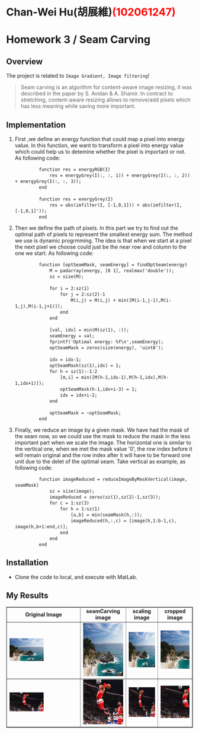# Chan-Wei Hu(胡展維)<span style="color:red">(102061247)</span>

# Homework 3 / Seam Carving

## Overview
The project is related to `Image Gradient, Image filtering`! 
> Seam carving is an algorithm for content-aware image resizing, it was described in the paper by S. Avidan & A. Shamir. In contract to stretching, content-aware resizing allows to remove/add pixels which has less meaning while saving more important.

## Implementation
1. First ,we define an energy function that could map a pixel into energy value. In this function, we want to transform a pixel into energy value which could help us to detemine whether the pixel is important or not. As following code:
        
                function res = energyRGB(I)
                    res = energyGrey(I(:, :, 1)) + energyGrey(I(:, :, 2)) + energyGrey(I(:, :, 3));
                end

                function res = energyGrey(I)
                    res = abs(imfilter(I, [-1,0,1])) + abs(imfilter(I, [-1,0,1]'));
                end

2. Then we define the path of pixels. In this part we try to find out the optimal path of pixels to represent the smallest energy sum. The method we use is dynamic progrmming. The idea is that when we start at a pixel the next pixel we choose could just be the near row and column to the one we start. As following code:

                function [optSeamMask, seamEnergy] = findOptSeam(energy)
                    M = padarray(energy, [0 1], realmax('double'));
                    sz = size(M);
     
                    for i = 2:sz(1)
                        for j = 2:sz(2)-1
                            M(i,j) = M(i,j) + min([M(i-1,j-1),M(i-1,j),M(i-1,j+1)]);
                        end
                    end
    
                    [val, idx] = min(M(sz(1), :));
                    seamEnergy = val;
                    fprintf('Optimal energy: %f\n',seamEnergy);
                    optSeamMask = zeros(size(energy), 'uint8');
 
                    idx = idx-1;
                    optSeamMask(sz(1),idx) = 1;
                    for h = sz(1):-1:2
                        [m,i] = min([M(h-1,idx-1),M(h-1,idx),M(h-1,idx+1)]);
                        optSeamMask(h-1,idx+i-3) = 1;
                        idx = idx+i-2;
                    end
    
                    optSeamMask = ~optSeamMask; 
                end
                
3. Finally, we reduce an image by a given mask. We have had the mask of the seam now, so we could use the mask to reduce the mask in the less important part when we scale the image. The horizontal one is similar to the vertical one, when we met the mask value '0', the row index before it will remain original and the row index after it will have to be forward one unit due to the delet of the optimal seam. Take vertical as example, as following code:
		
                function imageReduced = reduceImageByMaskVertical(image, seamMask)
                    sz = size(image);
                    imageReduced = zeros(sz(1),sz(2)-1,sz(3));
                    for c = 1:sz(3)
                        for h = 1:sz(1)
                            [a,b] = min(seamMask(h,:));
                            imageReduced(h,:,c) = [image(h,1:b-1,c), image(h,b+1:end,c)];
                        end
                    end
                end

## Installation
* Clone the code to local, and execute with MatLab.

## My Results

<table border=1>

<tr>
<td align="center">
<b> Original Image</b>
</td>
<td align="center">
<b> seamCarving image<b/>
</td>
<td align="center">
<b> scaling image<b/>
</td>
<td align="center">
<b> cropped image<b/>
</td>
</tr>

<tr>
<td>
<img src="../data/sea.jpg" width="50%"/>
</td>
<td>
<img src="sea_seamCarving.jpg"  width="200%"/>
</td>
<td>
<img src="sea_scaling.jpg" width="200%"/>
</td>
<td>
<img src="sea_crop.jpg" width="200%"/>
</td>
</tr>

<tr>
<td>
<img src="../data/dunk.jpg" width="50%"/>
</td>
<td>
<img src="dunk_seamCarving.jpg"  width="200%"/>
</td>
<td>
<img src="dunk_scaling.jpg" width="200%"/>
</td>
<td>
<img src="dunk_crop.jpg" width="200%"/>
</td>
</tr>

</table>

